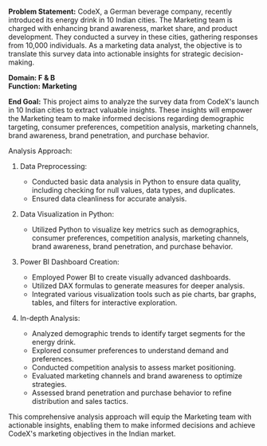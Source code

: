 **Problem Statement:**
CodeX, a German beverage company, recently introduced its energy drink in 10 Indian cities. The Marketing team is charged with enhancing brand awareness, market share, and product development. They conducted a survey in these cities, gathering responses from 10,000 individuals. As a marketing data analyst, the objective is to translate this survey data into actionable insights for strategic decision-making.

**Domain: F & B   
Function: Marketing**

**End Goal:**
This project aims to analyze the survey data from CodeX's launch in 10 Indian cities to extract valuable insights. These insights will empower the Marketing team to make informed decisions regarding demographic targeting, consumer preferences, competition analysis, marketing channels, brand awareness, brand penetration, and purchase behavior.

Analysis Approach:

1. Data Preprocessing:
   - Conducted basic data analysis in Python to ensure data quality, including checking for null values, data types, and duplicates.
   - Ensured data cleanliness for accurate analysis.

2. Data Visualization in Python:
   - Utilized Python to visualize key metrics such as demographics, consumer preferences, competition analysis, marketing channels, brand awareness, brand penetration, and purchase behavior.

3. Power BI Dashboard Creation:
   - Employed Power BI to create visually advanced dashboards.
   - Utilized DAX formulas to generate measures for deeper analysis.
   - Integrated various visualization tools such as pie charts, bar graphs, tables, and filters for interactive exploration.

4. In-depth Analysis:
   - Analyzed demographic trends to identify target segments for the energy drink.
   - Explored consumer preferences to understand demand and preferences.
   - Conducted competition analysis to assess market positioning.
   - Evaluated marketing channels and brand awareness to optimize strategies.
   - Assessed brand penetration and purchase behavior to refine distribution and sales tactics.

This comprehensive analysis approach will equip the Marketing team with actionable insights, enabling them to make informed decisions and achieve CodeX's marketing objectives in the Indian market.
